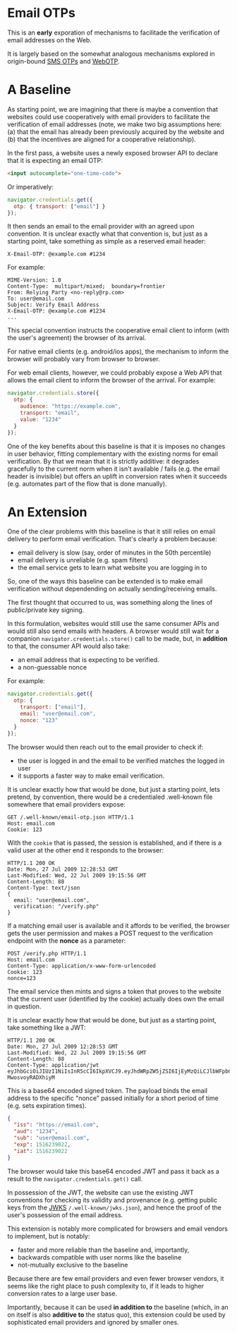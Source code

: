# Email OTPs

This is an **early** exporation of mechanisms to facilitade the verification of email addresses on the Web.

It is largely based on the somewhat analogous mechanisms explored in origin-bound [SMS OTPs](https://github.com/WICG/sms-one-time-codes) and [WebOTP](https://github.com/WICG/web-otp).

# A Baseline

As starting point, we are imagining that there is maybe a convention that websites could use cooperatively with email providers to facilitate the verification of email addresses (note, we make two big assumptions here: (a) that the email has already been previously acquired by the website and (b) that the incentives are aligned for a cooperative relationship).

In the first pass, a website uses a newly exposed browser API to declare that it is expecting an email OTP: 

```html
<input autocomplete="one-time-code">
```

Or imperatively:

```javascript
navigator.credentials.get({
  otp: { transport: ["email"] }
});
```

It then sends an email to the email provider with an agreed upon convention. It is unclear exactly what that convention is, but just as a starting point, take something as simple as a reserved email header:

```
X-Email-OTP: @example.com #1234
```

For example:

```mime
MIME-Version: 1.0
Content-Type:  multipart/mixed;  boundary=frontier
From: Relying Party <no-reply@rp.com>
To: user@email.com
Subject: Verify Email Address
X-Email-OTP: @example.com #1234
...
```

This special convention instructs the cooperative email client to inform (with the user's agreement) the browser of its arrival.

For native email clients (e.g. android/ios apps), the mechanism to inform the browser will probably vary from browser to browser.

For web email clients, however, we could probably expose a Web API that allows the email client to inform the browser of the arrival. For example: 

```javascript
navigator.credentials.store({
  otp: {
    audience: "https://example.com",
    transport: "email",
    value: "1234"
  }
});
```

One of the key benefits about this baseline is that it is imposes no changes in user behavior, fitting complementary with the existing norms for email verification. By that we mean that it is strictly additive: it degrades gracefully to the current norm when it isn't available / fails (e.g. the email header is invisible) but offers an uplift in conversion rates when it succeeds (e.g. automates part of the flow that is done manually).

# An Extension

One of the clear problems with this baseline is that it still relies on email delivery to perform email verification. That's clearly a problem because:

- email delivery is slow (say, order of minutes in the 50th percentile)
- email delivery is unreliable (e.g. spam filters)
- the email service gets to learn what website you are logging in to

So, one of the ways this baseline can be extended is to make email verification without dependending on actually sending/receiving emails.

The first thought that occurred to us, was something along the lines of public/private key signing.

In this formulation, websites would still use the same consumer APIs and would still also send emails with headers. A browser would still wait for a companion `navigator.credentials.store()` call to be made, but, in **addition** to that, the consumer API would also take:

- an email address that is expecting to be verified.
- a non-guessable nonce

For example:

```javascript
navigator.credentials.get({
  otp: {
    transport: ["email"],
    email: "user@email.com",
    nonce: "123"
  }
});
```

The browser would then reach out to the email provider to check if:

- the user is logged in and the email to be verified matches the logged in user
- it supports a faster way to make email verification.

It is unclear exactly how that would be done, but just a starting point, lets pretend, by convention, there would be a credentialed .well-known file somewhere that email providers expose:

```http
GET /.well-known/email-otp.json HTTP/1.1
Host: email.com
Cookie: 123
```

With the `cookie` that is passed, the session is established, and if there is a valid user at the other end it responds to the browser:

```http
HTTP/1.1 200 OK
Date: Mon, 27 Jul 2009 12:28:53 GMT
Last-Modified: Wed, 22 Jul 2009 19:15:56 GMT
Content-Length: 88
Content-Type: text/json
{
  email: "user@email.com",
  verification: "/verify.php"
}
```

If a matching email user is available and it affords to be verified, the browser gets the user permission and makes a POST request to the verification endpoint with the **nonce** as a parameter:

```http
POST /verify.php HTTP/1.1
Host: email.com
Content-Type: application/x-www-form-urlencoded
Cookie: 123
nonce=123
```

The email service then mints and signs a token that proves to the website that the current user (identified by the cookie) actually does own the email in question.

It is unclear exactly how that would be done, but just as a starting point, take something like a JWT:

```http
HTTP/1.1 200 OK
Date: Mon, 27 Jul 2009 12:28:53 GMT
Last-Modified: Wed, 22 Jul 2009 19:15:56 GMT
Content-Length: 88
Content-Type: application/jwt
eyJhbGciOiJIUzI1NiIsInR5cCI6IkpXVCJ9.eyJhdWRpZW5jZSI6IjEyMzQiLCJlbWFpbCI6InVzZXJAZW1haWwuY29tIiwiZXhwIjoxNTE2MjM5MDIyLCJpYXQiOjE1MTYyMzkwMjJ9.6AZ4WxvdJvjU8LtOxRoH33F4gEV-MwosvoyRADXhiyM
```

This is a base64 encoded signed token. The payload binds the email address to the specific "nonce" passed initially for a short period of time (e.g. sets expiration times).

```json
{
  "iss": "https://email.com",
  "aud": "1234",
  "sub": "user@email.com",
  "exp": 1516239022,
  "iat": 1516239022
}
```

The browser would take this base64 encoded JWT and pass it back as a result to the `navigator.credentials.get()` call.

In possession of the JWT, the website can use the existing JWT conventions for checking its validity and provenance (e.g. getting public keys from the [JWKS](https://tools.ietf.org/html/rfc7517) `/.well-known/jwks.json`), and hence the proof of the user's possession of the email address.

This extension is notably more complicated for browsers and email vendors to implement, but is notably:

- faster and more reliable than the baseline and, importantly,
- backwards compatible with user norms like the baseline
- not-mutually exclusive to the baseline

Because there are few email providers and even fewer browser vendors, it seems like the right place to push complexity to, if it leads to higher conversion rates to a large user base.

Importantly, because it can be used **in addition to** the baseline (which, in an on itself is also **additive to** the status quo), this extension could be used by sophisticated email providers and ignored by smaller ones.